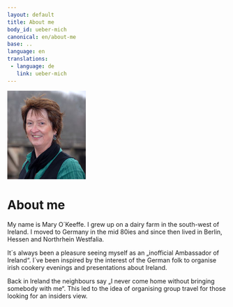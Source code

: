 ```yaml
---
layout: default
title: About me
body_id: ueber-mich
canonical: en/about-me
base: ..
language: en
translations:
 - language: de
   link: ueber-mich
---
```

<img class="floatright" width="180" height="203" src="img/Mary-11.jpg">

# About me

My name is Mary O´Keeffe. I grew up on a dairy farm in the south-west of Ireland. I moved
to Germany in the mid 80ies and since then lived in Berlin, Hessen and Northrhein Westfalia.

It´s always been a pleasure seeing myself as an „inofficial Ambassador of Ireland“. I´ve
been inspired by the interest of the German folk to organise irish cookery evenings and
presentations about Ireland.

Back in Ireland the neighbours say „I never come home without bringing somebody with
me“. This led to the idea of organising group travel for those looking for an insiders view.
